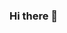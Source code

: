 ### Hi there 👋

<!--
**fathimakmurshida/fathimakmurshida** is a ✨ _special_ ✨ repository because its `README.md` (this file) appears on your GitHub profile.

Here are some ideas to get you started:

###- 🔭 I’m currently working on softwares and intrested to learn new technologies
- 🌱 I’m currently learning python and data science
- 👯 I’m looking to collaborate on many open source projects
- 🤔 I’m looking for help with how to select phd area in computer science 
- 💬 Ask me about anything
- 📫 How to reach me: fathimakmurshida@gmail.com
- 😄 Pronouns:she
- ⚡ Fun fact: me !!!!

-->

